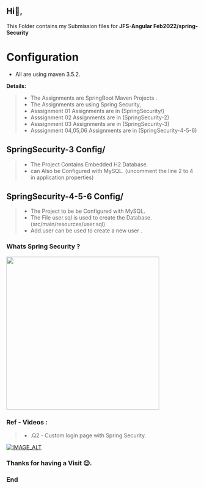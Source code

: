 
## Hi👋, 

 This Folder contains my Submission files for  **JFS-Angular Feb2022/spring-Security**

#  Configuration
 -  All are using maven 3.5.2.
  
**Details:**
> - The  Assignments are SpringBoot Maven Projects .
> - The  Assignments are using  Spring Security, 
> - Asssignment 01 Assignments are in  (SpringSecurity/)
> - Asssignment 02 Assignments are in  (SpringSecurity-2)
>  - Asssignment 03 Assignments are in  (SpringSecurity-3)
>  - Asssignment 04,05,06 Assignments are in  (SpringSecurity-4-5-6)

##  SpringSecurity-3 Config/
>- The Project Contains Embedded H2 Database.
>- can Also be Configured with  MySQL.  (uncomment the line 2 to 4 in application.properties)

##  SpringSecurity-4-5-6 Config/
>- The Project to be be Configured with  MySQL. 
> - The File user.sql is used to create the Database. (src/main/resources/user.sql) 
> - Add.user can be used to create a new user . 


### Whats Spring Security ? 

<img src="https://1.bp.blogspot.com/-mBTz291Kp7M/YaJCI-FEWUI/AAAAAAAAcTk/B5uZTTtnXisUxmzNQ0IbJc9U5ZAFHIWRACLcBGAsYHQ/s832/Authentication-Authorization-Meme%2528k%2Bhimaanshu%2Bshuklaa%2529.jpg" style: width= 400px,height-400px; >

### Ref - Videos : 
> - .Q2 - Custom login page with Spring Security.

[![IMAGE_ALT](https://img.youtube.com/vi/yoTohM2jYhs/1.jpg)](https://www.youtube.com/watch?v=yoTohM2jYhs)


### Thanks for having a Visit 😊.
### End